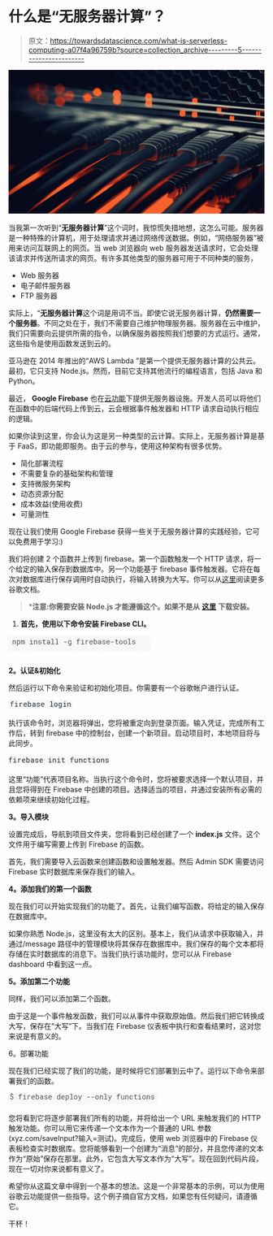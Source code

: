# 什么是“无服务器计算”？

> 原文：<https://towardsdatascience.com/what-is-serverless-computing-a07f4a96759b?source=collection_archive---------5----------------------->

![](img/538f8c9177d59f0bbfe76e0c0f648a1c.png)

当我第一次听到“**无服务器计算**”这个词时，我惊慌失措地想，这怎么可能。服务器是一种特殊的计算机，用于处理请求并通过网络传送数据。例如，“网络服务器”被用来访问互联网上的网页。当 web 浏览器向 web 服务器发送请求时，它会处理该请求并传送所请求的网页。有许多其他类型的服务器可用于不同种类的服务，

*   Web 服务器
*   电子邮件服务器
*   FTP 服务器

实际上，“**无服务器计算**这个词是用词不当。即使它说无服务器计算，**仍然需要一个服务器**。不同之处在于，我们不需要自己维护物理服务器。服务器在云中维护，我们只需要向云提供所需的指令，以确保服务器按照我们想要的方式运行。通常，这些指令是使用函数发送到云的。

亚马逊在 2014 年推出的“AWS Lambda ”是第一个提供无服务器计算的公共云。最初，它只支持 Node.js。然而，目前它支持其他流行的编程语言，包括 Java 和 Python。

最近， **Google Firebase** 也在[云功能](https://firebase.google.com/docs/functions/)下提供无服务器设施。开发人员可以将他们在函数中的后端代码上传到云，云会根据事件触发器和 HTTP 请求自动执行相应的逻辑。

如果你读到这里，你会认为这是另一种类型的云计算。实际上，无服务器计算是基于 FaaS，即功能即服务。由于云的参与，使用这种架构有很多优势。

*   简化部署流程
*   不需要复杂的基础架构和管理
*   支持微服务架构
*   动态资源分配
*   成本效益(使用收费)
*   可量测性

现在让我们使用 Google Firebase 获得一些关于无服务器计算的实践经验，它可以免费用于学习:)

我们将创建 2 个函数并上传到 firebase。第一个函数触发一个 HTTP 请求，将一个给定的输入保存到数据库中。另一个功能基于 firebase 事件触发器。它将在每次对数据库进行保存调用时自动执行，将输入转换为大写。你可以从[这里](https://firebase.google.com/docs/functions/get-started)阅读更多谷歌文档。

> ***注意:你需要安装 Node.js 才能遵循这个。如果不是从** [**这里**](https://nodejs.org/en/) **下载安装。**

1.  **首先，使用以下命令安装 Firebase CLI。**

![](img/2b894873df7c874c0228118be468f308.png)

**2。认证&初始化**

然后运行以下命令来验证和初始化项目。你需要有一个谷歌帐户进行认证。

![](img/fd9c205404d58d7e9ae25389d065707b.png)

执行该命令时，浏览器将弹出，您将被重定向到登录页面。输入凭证，完成所有工作后，转到 firebase 中的控制台，创建一个新项目。启动项目时，本地项目将与此同步。

![](img/d87c9b16e76eb837875dd82c478c3067.png)

这里“功能”代表项目名称。当执行这个命令时，您将被要求选择一个默认项目，并且您将得到在 Firebase 中创建的项目。选择适当的项目，并通过安装所有必需的依赖项来继续初始化过程。

**3。导入模块**

设置完成后，导航到项目文件夹，您将看到已经创建了一个 **index.js** 文件。这个文件用于编写需要上传到 Firebase 的函数。

首先，我们需要导入云函数来创建函数和设置触发器。然后 Admin SDK 需要访问 Firebase 实时数据库来保存我们的输入。

**4。添加我们的第一个函数**

现在我们可以开始实现我们的功能了。首先，让我们编写函数，将给定的输入保存在数据库中。

如果你熟悉 Node.js，这里没有太大的区别。基本上，我们从请求中获取输入，并通过/message 路径中的管理模块将其保存在数据库中。我们保存的每个文本都将存储在实时数据库的消息下。当我们执行该功能时，您可以从 Firebase dashboard 中看到这一点。

**5。添加第二个功能**

同样，我们可以添加第二个函数。

由于这是一个事件触发函数，我们可以从事件中获取原始值。然后我们把它转换成大写，保存在“大写”下。当我们在 Firebase 仪表板中执行和查看结果时，这对您来说是有意义的。

6。部署功能

现在我们已经实现了我们的功能，是时候将它们部署到云中了。运行以下命令来部署我们的函数。

![](img/8ae59fac426bc3eba0ef29b4f6adbc1b.png)

您将看到它将逐步部署我们所有的功能，并将给出一个 URL 来触发我们的 HTTP 触发功能。你可以用它来传递一个文本作为一个普通的 URL 参数(xyz.com/saveInput?输入=测试)。完成后，使用 web 浏览器中的 Firebase 仪表板检查实时数据库。您将能够看到一个创建为“消息”的部分，并且您传递的文本作为“原始”保存在那里。此外，它包含大写文本作为“大写”。现在回到代码片段，现在一切对你来说都有意义了。

希望你从这篇文章中得到一个基本的想法。这是一个非常基本的示例，可以为使用谷歌云功能提供一些指导。这个例子摘自官方文档，如果您有任何疑问，请遵循它。

干杯！